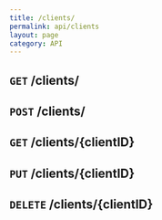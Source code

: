 ```yaml
---
title: /clients/
permalink: api/clients
layout: page
category: API
---
```


## `GET` /clients/ ##

## `POST` /clients/ ##

## `GET` /clients/{clientID} ##

## `PUT` /clients/{clientID} ##

## `DELETE` /clients/{clientID} ##
